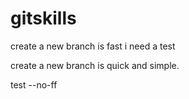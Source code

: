 # gitskills

create a new branch is fast
i need a test

create a new branch is quick and simple.

test --no-ff
